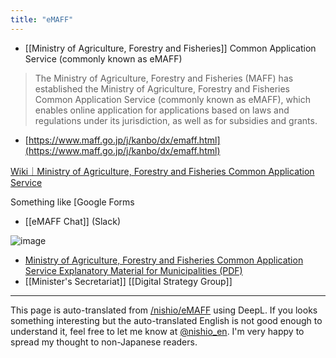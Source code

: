 ```yaml
---
title: "eMAFF"
---
```


- [[Ministry of Agriculture, Forestry and Fisheries]] Common Application Service (commonly known as eMAFF)
> The Ministry of Agriculture, Forestry and Fisheries (MAFF) has established the Ministry of Agriculture, Forestry and Fisheries Common Application Service (commonly known as eMAFF), which enables online application for applications based on laws and regulations under its jurisdiction, as well as for subsidies and grants.
- [https://www.maff.go.jp/j/kanbo/dx/emaff.html](https://www.maff.go.jp/j/kanbo/dx/emaff.html)

[Wiki｜Ministry of Agriculture, Forestry and Fisheries Common Application Service](https://e.maff.go.jp/Wiki?c=1Hajimete)

Something like [Google Forms

- [[eMAFF Chat]] (Slack)

![image](https://gyazo.com/60f1a198e790a0d5d6a7caa394590e81/thumb/1000)
- [Ministry of Agriculture, Forestry and Fisheries Common Application Service Explanatory Material for Municipalities (PDF)](https://www.maff.go.jp/j/kanbo/dx/attach/pdf/emaff-7.pdf)
- [[Minister's Secretariat]] [[Digital Strategy Group]]

---
This page is auto-translated from [/nishio/eMAFF](https://scrapbox.io/nishio/eMAFF) using DeepL. If you looks something interesting but the auto-translated English is not good enough to understand it, feel free to let me know at [@nishio_en](https://twitter.com/nishio_en). I'm very happy to spread my thought to non-Japanese readers.